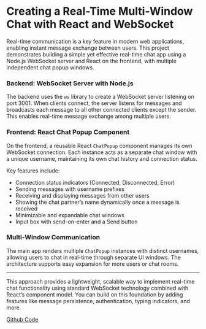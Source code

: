 

# Creating a Real-Time Multi-Window Chat with React and WebSocket

Real-time communication is a key feature in modern web applications, enabling instant message exchange between users. This project demonstrates building a simple yet effective real-time chat app using a Node.js WebSocket server and React on the frontend, with multiple independent chat popup windows.

### Backend: WebSocket Server with Node.js

The backend uses the `ws` library to create a WebSocket server listening on port 3001. When clients connect, the server listens for messages and broadcasts each message to all other connected clients except the sender. This enables real-time message exchange among multiple users.

### Frontend: React Chat Popup Component

On the frontend, a reusable React `ChatPopup` component manages its own WebSocket connection. Each instance acts as a separate chat window with a unique username, maintaining its own chat history and connection status.

Key features include:

* Connection status indicators (Connected, Disconnected, Error)
* Sending messages with username prefixes
* Receiving and displaying messages from other users
* Showing the chat partner’s name dynamically once a message is received
* Minimizable and expandable chat windows
* Input box with send-on-enter and a Send button

### Multi-Window Communication

The main app renders multiple `ChatPopup` instances with distinct usernames, allowing users to chat in real-time through separate UI windows. The architecture supports easy expansion for more users or chat rooms.

---

This approach provides a lightweight, scalable way to implement real-time chat functionality using standard WebSocket technology combined with React’s component model. You can build on this foundation by adding features like message persistence, authentication, typing indicators, and more.

 [Github Code](https://github.com/NasirSultan/node-react-websocket-chat)